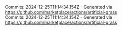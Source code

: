 Commits: 2024-12-25T11:14:34.154Z - Generated via https://github.com/marketplace/actions/artificial-grass
<br>
Commits: 2024-12-25T11:14:34.154Z - Generated via https://github.com/marketplace/actions/artificial-grass
<br>
